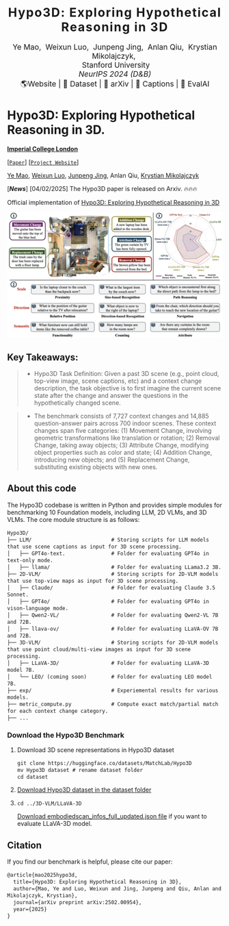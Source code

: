 <h1 align='center' style="text-align:center; font-weight:bold; font-size:2.0em;letter-spacing:2.0px;">
                Hypo3D: Exploring Hypothetical Reasoning in 3D</h1>      
<p align='center' style="text-align:center;font-size:1.25em;">
    <a href="https://yebulabula.github.io/" target="_blank" style="text-decoration: none;">Ye Mao</a>,&nbsp;
    <a href="https://scholar.google.com/citations?user=2Y0-0C8AAAAJ&hl=en" target="_blank" style="text-decoration: none;">Weixun Luo</a>,&nbsp;
    <a href="https://tomtomtommi.github.io/" target="_blank" style="text-decoration: none;">Junpeng Jing</a>,&nbsp;
    <a target="_blank" style="text-decoration: none;">Anlan Qiu</a>,&nbsp;
    <a href="https://www.imperial.ac.uk/people/k.mikolajczyk"  target="_blank" style="text-decoration: none;">Krystian Mikolajczyk</a>,&nbsp;<br/>
&nbsp;Stanford University<br/>
<em>NeurIPS 2024 (D&B)</em><br/>
<a href="https://hourvideo.stanford.edu" title="Website" target="_blank" rel="nofollow" style="text-decoration: none;">🌎Website</a> |
<a href="https://huggingface.co/datasets/HourVideo/HourVideo" title="Dataset" target="_blank" rel="nofollow" style="text-decoration: none;">🤗 Dataset</a> |
<a href="https://arxiv.org/abs/2411.04998" title="aXiv" target="_blank" rel="nofollow" style="text-decoration: none;">📄 arXiv</a> |
<a href="https://huggingface.co/datasets/HourVideo/HourVideo/tree/main/socratic_models_captions" title="aXiv" target="_blank" rel="nofollow" style="text-decoration: none;">📖 Captions</a> |
<a href="https://eval.ai/web/challenges/challenge-page/2433/overview" title="EvalAI" target="_blank" rel="nofollow" style="text-decoration: none;">🥇 EvalAI</a>
</p>

# Hypo3D: Exploring Hypothetical Reasoning in 3D.

**[Imperial College London](https://www.imperial.ac.uk/)**

[[`Paper`](https://arxiv.org/abs/2502.00954)] [[`Project Website`](https://matchlab-imperial.github.io/Hypo3D/)]

[Ye Mao](https://yebulabula.github.io/), [Weixun Luo](https://scholar.google.com/citations?user=2Y0-0C8AAAAJ&hl=en), [Junpeng Jing](https://tomtomtommi.github.io/), Anlan Qiu, [Krystian Mikolajczyk](https://www.imperial.ac.uk/people/k.mikolajczyk)

[***News***] [04/02/2025] The Hypo3D paper is released on Arxiv. 🔥🔥🔥

Official implementation of [Hypo3D: Exploring Hypothetical Reasoning in 3D](https://arxiv.org/abs/2502.00954)

![sicl](docs/static/fig1.png)

## Key Takeaways:
> * Hypo3D Task Definition: Given a past 3D scene (e.g., point cloud, top-view image, scene captions, etc) and a context change description, the task objective is to first imagine the current scene state after the change and answer the questions in the hypothetically changed scene.

> * The benchmark consists of 7,727 context changes and 14,885 question-answer pairs across 700 indoor scenes. These context changes span five categories: (1) Movement Change, involving geometric transformations like translation or rotation; (2) Removal Change, taking away objects; (3) Attribute Change, modifying object properties such as color and state; (4) Addition Change, introducing new objects; and (5) Replacement Change, substituting existing objects with new ones.

## About this code
The Hypo3D codebase is written in Python and provides simple modules for benchmarking 10 Foundation models, including LLM, 2D VLMs, and 3D VLMs. The core module structure is as follows:
```
Hypo3D/
├── LLM/                          # Storing scripts for LLM models that use scene captions as input for 3D scene processing.
│   ├── GPT4o-text.               # Folder for evaluating GPT4o in text-only mode.
│   ├── llama/                    # Folder for evaluating LLama3.2 3B.
├── 2D-VLM/                       # Storing scripts for 2D-VLM models that use top-view maps as input for 3D scene processing.
│   ├── Claude/                   # Folder for evaluating Claude 3.5 Sonnet.
│   ├── GPT4o/                    # Folder for evaluating GPT4o in vison-language mode.
│   ├── Qwen2-VL/                 # Folder for evaluating Qwen2-VL 7B and 72B.
│   ├── llava-ov/                 # Folder for evaluating LLaVA-OV 7B and 72B.
├── 3D-VLM/                       # Storing scripts for 2D-VLM models that use point cloud/multi-view images as input for 3D scene processing.
│   ├── LLaVA-3D/                 # Folder for evaluating LLaVA-3D model 7B.
│   └── LEO/ (coming soon)        # Folder for evaluating LEO model 7B.
├── exp/                          # Experiemental results for various models.
├── metric_compute.py             # Compute exact match/partial match for each context change category.
├── ...

```

### Download the Hypo3D Benchmark

1. Download 3D scene representations in Hypo3D dataset
   ```
   git clone https://huggingface.co/datasets/MatchLab/Hypo3D
   mv Hypo3D dataset # rename dataset folder
   cd dataset
   ```
2. [Download Hypo3D dataset in the dataset folder](https://drive.google.com/drive/folders/1ZD-xPBSrP-CldUeaEA3SIZh8BrpBecip)

3. ```
   cd ../3D-VLM/LLaVA-3D
   ```
   [Download embodiedscan_infos_full_updated.json file](https://drive.google.com/drive/folders/1ZD-xPBSrP-CldUeaEA3SIZh8BrpBecip) if you want to evaluate LLaVA-3D model.



## Citation

If you find our benchmark is helpful, please cite our paper:

```
@article{mao2025hypo3d,
  title={Hypo3D: Exploring Hypothetical Reasoning in 3D},
  author={Mao, Ye and Luo, Weixun and Jing, Junpeng and Qiu, Anlan and Mikolajczyk, Krystian},
  journal={arXiv preprint arXiv:2502.00954},
  year={2025}
}

